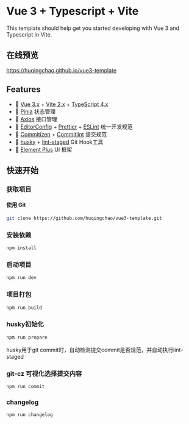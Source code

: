 # Vue 3 + Typescript + Vite

This template should help get you started developing with Vue 3 and Typescript in Vite.

## 在线预览

https://huqingchao.github.io/vue3-template

## Features

- 🚀 [Vue 3.x](https://v3.cn.vuejs.org/) + [Vite 2.x](https://cn.vitejs.dev/) + [TypeScript 4.x](https://www.typescriptlang.org/zh/)
- 🍭 [Pinia](https://pinia.vuejs.org/) 状态管理
- 🍭 [Axios](https://www.axios-http.cn/) 接口管理
- 🍭 [EditorConfig](http://editorconfig.org) + [Prettier](https://prettier.io/) + [ESLint](https://eslint.org/) 统一开发规范
- 🍭 [Commitizen](http://commitizen.github.io/cz-cli/) + [Commitlint](https://commitlint.js.org/#/) 提交规范
- 🍭 [husky](https://typicode.github.io/husky/#/) + [lint-staged](https://github.com/okonet/lint-staged) Git Hook工具
- 🍭 [Element Plus](https://element-plus.org/#/zh-CN) UI 框架

## 快速开始

### 获取项目

#### 使用 Git

```sh
git clone https://github.com/huqingchao/vue3-template.git
```
### 安装依赖

```sh
npm install
```

### 启动项目

```sh
npm run dev
```

### 项目打包

```sh
npm run build
```

### husky初始化

```bash
npm run prepare
```
husky用于git commit时，自动检测提交commit是否规范，并自动执行lint-staged

### git-cz 可视化选择提交内容

```bash
npm run commit
```

### changelog

```bash
npm run changelog
```
